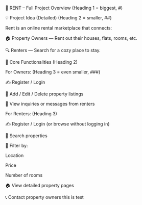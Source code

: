 🏡 RENT – Full Project Overview
(Heading 1 = biggest, #)

💡 Project Idea (Detailed)
(Heading 2 = smaller, ##)

Rent is an online rental marketplace that connects:

🏠 Property Owners — Rent out their houses, flats, rooms, etc.

🔍 Renters — Search for a cozy place to stay.

🧱 Core Functionalities
(Heading 2)

For Owners:
(Heading 3 = even smaller, ###)

✍️ Register / Login

🏡 Add / Edit / Delete property listings

📩 View inquiries or messages from renters

For Renters:
(Heading 3)

✍️ Register / Login (or browse without logging in)

🔎 Search properties

🎯 Filter by:

Location

Price

Number of rooms

🏠 View detailed property pages

📞 Contact property owners
this is test
